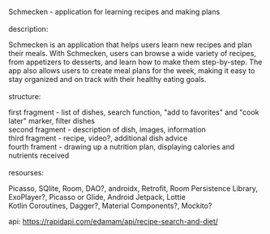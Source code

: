 Schmecken - application for learning recipes and making plans<br/><br/>
description:

Schmecken is an application that helps users learn new recipes and plan their meals. With Schmecken, users can browse a wide variety of recipes, from appetizers to desserts, and learn how to make them step-by-step. The app also allows users to create meal plans for the week, making it easy to stay organized and on track with their healthy eating goals.
<br/><br/>
structure:<br/>

first fragment - list of dishes, search function, "add to favorites" and "cook later" marker, filter dishes <br/>
second fragment - description of dish, images, information<br/>
third fragment - recipe, video?, additional dish advice<br/>
fourth frament - drawing up a nutrition plan, displaying calories and nutrients received<br/>
<br/>
resourses:<br/>

Picasso, SQlite, Room, DAO?, androidx, Retrofit, Room Persistence Library, ExoPlayer?, Picasso or Glide, Android Jetpack, Lottie<br/> Kotlin Coroutines, Dagger?, Material Components?, Mockito?</br>

api: https://rapidapi.com/edamam/api/recipe-search-and-diet/
